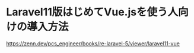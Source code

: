 # Laravel11版はじめてVue.jsを使う人向けの導入方法

https://zenn.dev/pcs_engineer/books/re-laravel-5/viewer/laravel11-vue
